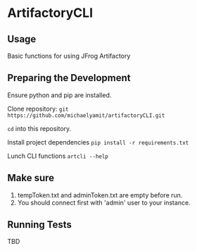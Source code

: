 ArtifactoryCLI
==============

Usage
-----
Basic functions for using JFrog Artifactory

Preparing the Development
-------------------------
Ensure python and pip are installed. 

Clone repository: ``git https://github.com/michaelyamit/artifactoryCLI.git``

``cd`` into this repository.

Install project dependencies
``pip install -r requirements.txt``

Lunch CLI functions
``artcli --help``

Make sure
---------
1. tempToken.txt and adminToken.txt are empty before run.
2. You should connect first with 'admin' user to your instance.

Running Tests
-------------
TBD
